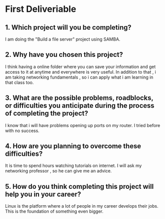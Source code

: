 # First Deliveriable

## 1. Which project will you be completing? 
I am doing the "Build a file server" project using SAMBA.
## 2. Why have you chosen this project?
I think having a online folder where you can save your information and get access to it at anytime and everywhere is very useful. In addition to that , i am taking networking fundamentals , so i can apply what i am learning in that class too.
## 3. What are the possible problems, roadblocks, or difficulties you anticipate during the process of completing the project?
I know that i will have problems opening up ports on my router. I tried before with no success.
## 4. How are you planning to overcome these difficulties?
It is time to spend hours watching tutorials on internet. I will ask my networking professor , so he can give me an advice.
## 5. How do you think completing this project will help you in your career?
Linux is the platform where a lot of people in my career develops their jobs. This is the foundation of something even bigger.